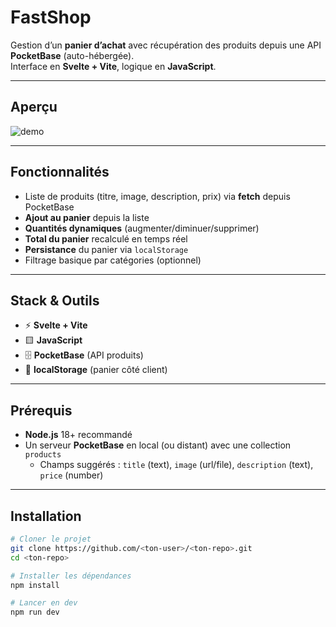 # FastShop

Gestion d’un **panier d’achat** avec récupération des produits depuis une API **PocketBase** (auto-hébergée).  
Interface en **Svelte + Vite**, logique en **JavaScript**.

---

## Aperçu

![demo](./static/fastshop-demo.gif)
<!-- Remplace le chemin ci-dessus par TON gif (le même que ta capture). 
     Par ex. mets ton .gif dans /static et garde ce nom, ou change le lien. -->

---

## Fonctionnalités

- Liste de produits (titre, image, description, prix) via **fetch** depuis PocketBase
- **Ajout au panier** depuis la liste
- **Quantités dynamiques** (augmenter/diminuer/supprimer)
- **Total du panier** recalculé en temps réel
- **Persistance** du panier via `localStorage`
- Filtrage basique par catégories (optionnel)

---

## Stack & Outils

- ⚡ **Svelte + Vite**
- 🟨 **JavaScript**
- 🗄️ **PocketBase** (API produits)
- 💾 **localStorage** (panier côté client)

---

## Prérequis

- **Node.js** 18+ recommandé
- Un serveur **PocketBase** en local (ou distant) avec une collection `products`
  - Champs suggérés : `title` (text), `image` (url/file), `description` (text), `price` (number)

---

## Installation

```bash
# Cloner le projet
git clone https://github.com/<ton-user>/<ton-repo>.git
cd <ton-repo>

# Installer les dépendances
npm install

# Lancer en dev
npm run dev
